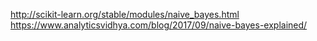 http://scikit-learn.org/stable/modules/naive_bayes.html
https://www.analyticsvidhya.com/blog/2017/09/naive-bayes-explained/
